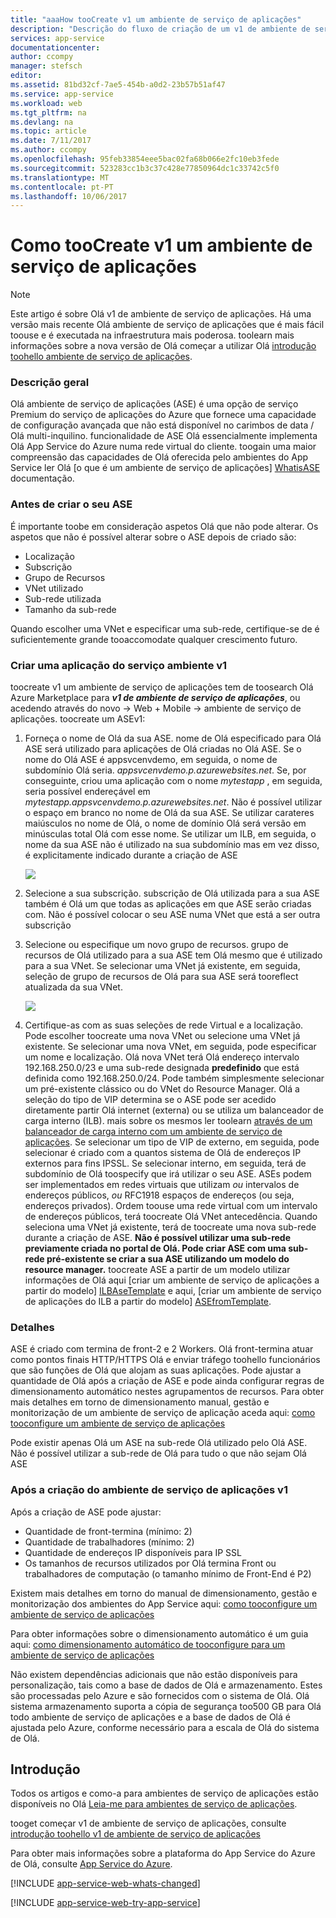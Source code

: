 ```yaml
---
title: "aaaHow tooCreate v1 um ambiente de serviço de aplicações"
description: "Descrição do fluxo de criação de um v1 de ambiente de serviço de aplicações"
services: app-service
documentationcenter: 
author: ccompy
manager: stefsch
editor: 
ms.assetid: 81bd32cf-7ae5-454b-a0d2-23b57b51af47
ms.service: app-service
ms.workload: web
ms.tgt_pltfrm: na
ms.devlang: na
ms.topic: article
ms.date: 7/11/2017
ms.author: ccompy
ms.openlocfilehash: 95feb33854eee5bac02fa68b066e2fc10eb3fede
ms.sourcegitcommit: 523283cc1b3c37c428e77850964dc1c33742c5f0
ms.translationtype: MT
ms.contentlocale: pt-PT
ms.lasthandoff: 10/06/2017
---
```

# <a name="how-toocreate-an-app-service-environment-v1"></a>Como tooCreate v1 um ambiente de serviço de aplicações 

> [!NOTE]
> Este artigo é sobre Olá v1 de ambiente de serviço de aplicações. Há uma versão mais recente Olá ambiente de serviço de aplicações que é mais fácil toouse e é executada na infraestrutura mais poderosa. toolearn mais informações sobre a nova versão de Olá começar a utilizar Olá [introdução toohello ambiente de serviço de aplicações](../app-service/app-service-environment/intro.md).
> 

### <a name="overview"></a>Descrição geral
Olá ambiente de serviço de aplicações (ASE) é uma opção de serviço Premium do serviço de aplicações do Azure que fornece uma capacidade de configuração avançada que não está disponível no carimbos de data / Olá multi-inquilino. funcionalidade de ASE Olá essencialmente implementa Olá App Service do Azure numa rede virtual do cliente. toogain uma maior compreensão das capacidades de Olá oferecida pelo ambientes do App Service ler Olá [o que é um ambiente de serviço de aplicações] [ WhatisASE] documentação.

### <a name="before-you-create-your-ase"></a>Antes de criar o seu ASE
É importante toobe em consideração aspetos Olá que não pode alterar. Os aspetos que não é possível alterar sobre o ASE depois de criado são:

* Localização
* Subscrição
* Grupo de Recursos
* VNet utilizado
* Sub-rede utilizada 
* Tamanho da sub-rede

Quando escolher uma VNet e especificar uma sub-rede, certifique-se de é suficientemente grande tooaccomodate qualquer crescimento futuro. 

### <a name="creating-an-app-service-environment-v1"></a>Criar uma aplicação do serviço ambiente v1
toocreate v1 um ambiente de serviço de aplicações tem de toosearch Olá Azure Marketplace para ***v1 de ambiente de serviço de aplicações***, ou acedendo através do novo -> Web + Mobile -> ambiente de serviço de aplicações. toocreate um ASEv1:

1. Forneça o nome de Olá da sua ASE. nome de Olá especificado para Olá ASE será utilizado para aplicações de Olá criadas no Olá ASE. Se o nome do Olá ASE é appsvcenvdemo, em seguida, o nome de subdomínio Olá seria. *appsvcenvdemo.p.azurewebsites.net*. Se, por conseguinte, criou uma aplicação com o nome *mytestapp* , em seguida, seria possível endereçável em *mytestapp.appsvcenvdemo.p.azurewebsites.net*. Não é possível utilizar o espaço em branco no nome de Olá da sua ASE. Se utilizar carateres maiúsculos no nome de Olá, o nome de domínio Olá será versão em minúsculas total Olá com esse nome. Se utilizar um ILB, em seguida, o nome da sua ASE não é utilizado na sua subdomínio mas em vez disso, é explicitamente indicado durante a criação de ASE
   
    ![][1]
2. Selecione a sua subscrição. subscrição de Olá utilizada para a sua ASE também é Olá um que todas as aplicações em que ASE serão criadas com. Não é possível colocar o seu ASE numa VNet que está a ser outra subscrição
3. Selecione ou especifique um novo grupo de recursos. grupo de recursos de Olá utilizado para a sua ASE tem Olá mesmo que é utilizado para a sua VNet. Se selecionar uma VNet já existente, em seguida, seleção de grupo de recursos de Olá para sua ASE será tooreflect atualizada da sua VNet.
   
    ![][2]
4. Certifique-as com as suas seleções de rede Virtual e a localização. Pode escolher toocreate uma nova VNet ou selecione uma VNet já existente. Se selecionar uma nova VNet, em seguida, pode especificar um nome e localização. Olá nova VNet terá Olá endereço intervalo 192.168.250.0/23 e uma sub-rede designada **predefinido** que está definida como 192.168.250.0/24. Pode também simplesmente selecionar um pré-existente clássico ou do VNet do Resource Manager. Olá a seleção do tipo de VIP determina se o ASE pode ser acedido diretamente partir Olá internet (externa) ou se utiliza um balanceador de carga interno (ILB). mais sobre os mesmos ler toolearn [através de um balanceador de carga interno com um ambiente de serviço de aplicações][ILBASE]. Se selecionar um tipo de VIP de externo, em seguida, pode selecionar é criado com a quantos sistema de Olá de endereços IP externos para fins IPSSL. Se selecionar interno, em seguida, terá de subdomínio de Olá toospecify que irá utilizar o seu ASE. ASEs podem ser implementados em redes virtuais que utilizam *ou* intervalos de endereços públicos, *ou* RFC1918 espaços de endereços (ou seja, endereços privados). Ordem toouse uma rede virtual com um intervalo de endereços públicos, terá toocreate Olá VNet antecedência. Quando seleciona uma VNet já existente, terá de toocreate uma nova sub-rede durante a criação de ASE. **Não é possível utilizar uma sub-rede previamente criada no portal de Olá. Pode criar ASE com uma sub-rede pré-existente se criar a sua ASE utilizando um modelo do resource manager.** toocreate ASE a partir de um modelo utilizar informações de Olá aqui [criar um ambiente de serviço de aplicações a partir do modelo] [ ILBAseTemplate] e aqui, [criar um ambiente de serviço de aplicações do ILB a partir do modelo] [ASEfromTemplate].

### <a name="details"></a>Detalhes
ASE é criado com termina de front-2 e 2 Workers. Olá front-termina atuar como pontos finais HTTP/HTTPS Olá e enviar tráfego toohello funcionários que são funções de Olá que alojam as suas aplicações. Pode ajustar a quantidade de Olá após a criação de ASE e pode ainda configurar regras de dimensionamento automático nestes agrupamentos de recursos. Para obter mais detalhes em torno de dimensionamento manual, gestão e monitorização de um ambiente de serviço de aplicação aceda aqui: [como tooconfigure um ambiente de serviço de aplicações][ASEConfig] 

Pode existir apenas Olá um ASE na sub-rede Olá utilizado pelo Olá ASE. Não é possível utilizar a sub-rede de Olá para tudo o que não sejam Olá ASE

### <a name="after-app-service-environment-v1-creation"></a>Após a criação do ambiente de serviço de aplicações v1
Após a criação de ASE pode ajustar:

* Quantidade de front-termina (mínimo: 2)
* Quantidade de trabalhadores (mínimo: 2)
* Quantidade de endereços IP disponíveis para IP SSL
* Os tamanhos de recursos utilizados por Olá termina Front ou trabalhadores de computação (o tamanho mínimo de Front-End é P2)

Existem mais detalhes em torno do manual de dimensionamento, gestão e monitorização dos ambientes do App Service aqui: [como tooconfigure um ambiente de serviço de aplicações][ASEConfig] 

Para obter informações sobre o dimensionamento automático é um guia aqui: [como dimensionamento automático de tooconfigure para um ambiente de serviço de aplicações][ASEAutoscale]

Não existem dependências adicionais que não estão disponíveis para personalização, tais como a base de dados de Olá e armazenamento. Estes são processadas pelo Azure e são fornecidos com o sistema de Olá. Olá sistema armazenamento suporta a cópia de segurança too500 GB para Olá todo ambiente de serviço de aplicações e a base de dados de Olá é ajustada pelo Azure, conforme necessário para a escala de Olá do sistema de Olá.

## <a name="getting-started"></a>Introdução
Todos os artigos e como-a para ambientes de serviço de aplicações estão disponíveis no Olá [Leia-me para ambientes de serviço de aplicações](../app-service/app-service-app-service-environments-readme.md).

tooget começar v1 de ambiente de serviço de aplicações, consulte [introdução toohello v1 de ambiente de serviço de aplicações][WhatisASE]

Para obter mais informações sobre a plataforma do App Service do Azure de Olá, consulte [App Service do Azure][AzureAppService].

[!INCLUDE [app-service-web-whats-changed](../../includes/app-service-web-whats-changed.md)]

[!INCLUDE [app-service-web-try-app-service](../../includes/app-service-web-try-app-service.md)]

<!--Image references-->
[1]: ./media/app-service-web-how-to-create-an-app-service-environment/asecreate-basecreateblade.png
[2]: ./media/app-service-web-how-to-create-an-app-service-environment/asecreate-vnetcreation.png

<!--Links-->
[WhatisASE]: http://azure.microsoft.com/documentation/articles/app-service-app-service-environment-intro/
[ASEConfig]: http://azure.microsoft.com/documentation/articles/app-service-web-configure-an-app-service-environment/
[AppServicePricing]: http://azure.microsoft.com/pricing/details/app-service/ 
[AzureAppService]: http://azure.microsoft.com/documentation/articles/app-service-value-prop-what-is/ 
[ASEAutoscale]: http://azure.microsoft.com/documentation/articles/app-service-environment-auto-scale/
[ILBASE]: http://azure.microsoft.com/documentation/articles/app-service-environment-with-internal-load-balancer/
[ILBAseTemplate]: http://azure.microsoft.com/documentation/templates/201-web-app-ase-create/
[ASEfromTemplate]: http://azure.microsoft.com/documentation/articles/app-service-app-service-environment-create-ilb-ase-resourcemanager/
